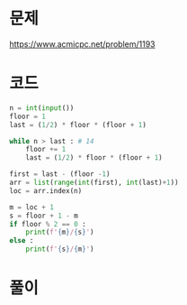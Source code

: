 # 문제
https://www.acmicpc.net/problem/1193

# 코드
~~~python
n = int(input())
floor = 1
last = (1/2) * floor * (floor + 1)

while n > last : # 14
    floor += 1
    last = (1/2) * floor * (floor + 1)

first = last - (floor -1)
arr = list(range(int(first), int(last)+1))
loc = arr.index(n)

m = loc + 1
s = floor + 1 - m
if floor % 2 == 0 :
    print(f'{m}/{s}')
else : 
    print(f'{s}/{m}')
~~~

# 풀이
~~~python
~~~
